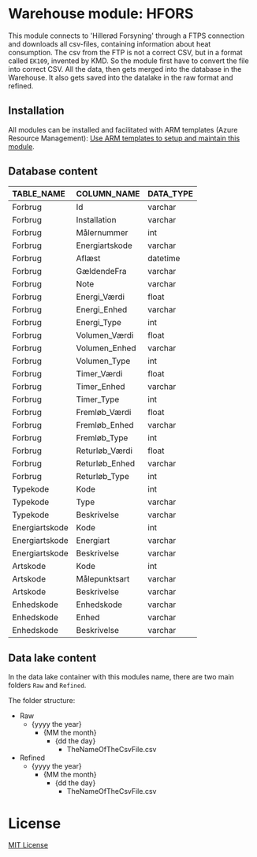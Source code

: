 # Warehouse module: HFORS

This module connects to 'Hillerød Forsyning' through a FTPS connection and downloads all csv-files, containing information about heat consumption.
The csv from the FTP is not a correct CSV, but in a format called `EK109`, invented by KMD. So the module first have to convert the file into correct CSV.
All the data, then gets merged into the database in the Warehouse. It also gets saved into the datalake in the raw format and refined.

## Installation

All modules can be installed and facilitated with ARM templates (Azure Resource Management): [Use ARM templates to setup and maintain this module](https://github.com/Bygdrift/Warehouse.Modules.Example/blob/master/Deploy).

## Database content

| TABLE_NAME     | COLUMN_NAME    | DATA_TYPE |
| :------------- | :------------- | :-------- |
| Forbrug        | Id             | varchar   |
| Forbrug        | Installation   | varchar   |
| Forbrug        | Målernummer    | int       |
| Forbrug        | Energiartskode | varchar   |
| Forbrug        | Aflæst         | datetime  |
| Forbrug        | GældendeFra    | varchar   |
| Forbrug        | Note           | varchar   |
| Forbrug        | Energi_Værdi   | float     |
| Forbrug        | Energi_Enhed   | varchar   |
| Forbrug        | Energi_Type    | int       |
| Forbrug        | Volumen_Værdi  | float     |
| Forbrug        | Volumen_Enhed  | varchar   |
| Forbrug        | Volumen_Type   | int       |
| Forbrug        | Timer_Værdi    | float     |
| Forbrug        | Timer_Enhed    | varchar   |
| Forbrug        | Timer_Type     | int       |
| Forbrug        | Fremløb_Værdi  | float     |
| Forbrug        | Fremløb_Enhed  | varchar   |
| Forbrug        | Fremløb_Type   | int       |
| Forbrug        | Returløb_Værdi | float     |
| Forbrug        | Returløb_Enhed | varchar   |
| Forbrug        | Returløb_Type  | int       |
| Typekode       | Kode           | int       |
| Typekode       | Type           | varchar   |
| Typekode       | Beskrivelse    | varchar   |
| Energiartskode | Kode           | int       |
| Energiartskode | Energiart      | varchar   |
| Energiartskode | Beskrivelse    | varchar   |
| Artskode       | Kode           | int       |
| Artskode       | Målepunktsart  | varchar   |
| Artskode       | Beskrivelse    | varchar   |
| Enhedskode     | Enhedskode     | varchar   |
| Enhedskode     | Enhed          | varchar   |
| Enhedskode     | Beskrivelse    | varchar   |

## Data lake content

In the data lake container with this modules name, there are two main folders `Raw` and `Refined`.

 The folder structure:

+ Raw
    - {yyyy the year}
        - {MM the month}
            - {dd the day}
                - TheNameOfTheCsvFile.csv
+ Refined
    - {yyyy the year}
        - {MM the month}
            - {dd the day}
                - TheNameOfTheCsvFile.csv

# License

[MIT License](https://github.com/Bygdrift/Warehouse.Modules.Example/blob/master/License.md)